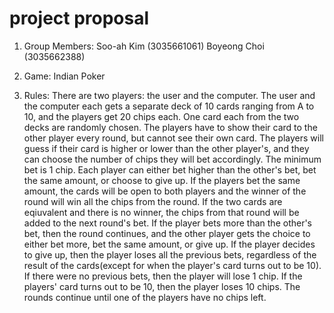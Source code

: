 # project proposal

1. Group Members:
  Soo-ah Kim (3035661061)
  Boyeong Choi (3035662388)
  
2. Game: Indian Poker

3. Rules: 
  There are two players: the user and the computer.
  The user and the computer each gets a separate deck of 10 cards ranging from A to 10, and the players get 20 chips each.
  One card each from the two decks are randomly chosen. The players have to show their card to the other player every round, but cannot see their own card.
  The players will guess if their card is higher or lower than the other player's, and they can choose the number of chips they will bet accordingly.
  The minimum bet is 1 chip. Each player can either bet higher than the other's bet, bet the same amount, or choose to give up.
  If the players bet the same amount, the cards will be open to both players and the winner of the round will win all the chips from the round. If the two cards are eqiuvalent and there is no winner, the chips from that round will be added to the next round's bet.
  If the player bets more than the other's bet, then the round continues, and the other player gets the choice to either bet more, bet the same amount, or give up.
  If the player decides to give up, then the player loses all the previous bets, regardless of the result of the cards(except for when the player's card turns out to be 10). If there were no previous bets, then the player will lose 1 chip. If the players' card turns out to be 10, then the player loses 10 chips.
  The rounds continue until one of the players have no chips left.
  
  
